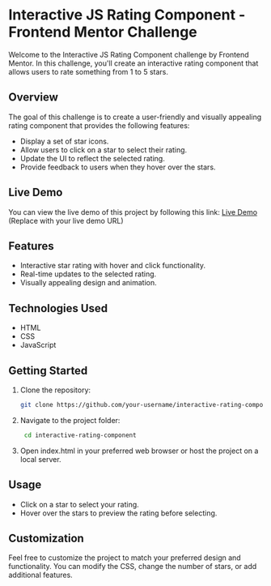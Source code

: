 # Interactive JS Rating Component - Frontend Mentor Challenge

Welcome to the Interactive JS Rating Component challenge by Frontend Mentor. In this challenge, you'll create an interactive rating component that allows users to rate something from 1 to 5 stars.

## Overview

The goal of this challenge is to create a user-friendly and visually appealing rating component that provides the following features:

- Display a set of star icons.
- Allow users to click on a star to select their rating.
- Update the UI to reflect the selected rating.
- Provide feedback to users when they hover over the stars.

## Live Demo

You can view the live demo of this project by following this link: [Live Demo](#) (Replace with your live demo URL)


## Features

- Interactive star rating with hover and click functionality.
- Real-time updates to the selected rating.
- Visually appealing design and animation.

## Technologies Used

- HTML
- CSS
- JavaScript

## Getting Started

1. Clone the repository:
   ```sh
   git clone https://github.com/your-username/interactive-rating-component.git
2. Navigate to the project folder:
   ```sh
    cd interactive-rating-component
3. Open index.html in your preferred web browser or host the project on a local server.


## Usage
  - Click on a star to select your rating.
  - Hover over the stars to preview the rating before selecting.


## Customization
Feel free to customize the project to match your preferred design and functionality. You can modify the CSS, change the number of stars, or add additional features.


